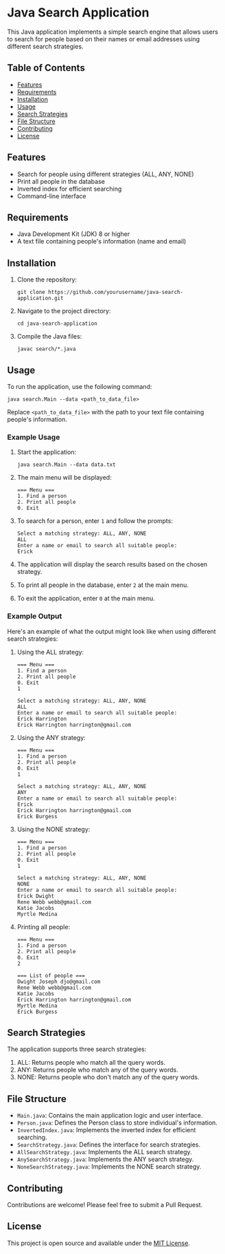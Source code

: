 # Java Search Application

This Java application implements a simple search engine that allows users to search for people based on their names or email addresses using different search strategies.

## Table of Contents
- [Features](#features)
- [Requirements](#requirements)
- [Installation](#installation)
- [Usage](#usage)
- [Search Strategies](#search-strategies)
- [File Structure](#file-structure)
- [Contributing](#contributing)
- [License](#license)

## Features

- Search for people using different strategies (ALL, ANY, NONE)
- Print all people in the database
- Inverted index for efficient searching
- Command-line interface

## Requirements

- Java Development Kit (JDK) 8 or higher
- A text file containing people's information (name and email)

## Installation

1. Clone the repository:
   ```
   git clone https://github.com/yourusername/java-search-application.git
   ```

2. Navigate to the project directory:
   ```
   cd java-search-application
   ```

3. Compile the Java files:
   ```
   javac search/*.java
   ```

## Usage

To run the application, use the following command:

```
java search.Main --data <path_to_data_file>
```

Replace `<path_to_data_file>` with the path to your text file containing people's information.

### Example Usage

1. Start the application:
   ```
   java search.Main --data data.txt
   ```

2. The main menu will be displayed:
   ```
   === Menu ===
   1. Find a person
   2. Print all people
   0. Exit
   ```

3. To search for a person, enter `1` and follow the prompts:
   ```
   Select a matching strategy: ALL, ANY, NONE
   ALL
   Enter a name or email to search all suitable people:
   Erick
   ```

4. The application will display the search results based on the chosen strategy.

5. To print all people in the database, enter `2` at the main menu.

6. To exit the application, enter `0` at the main menu.

### Example Output

Here's an example of what the output might look like when using different search strategies:

1. Using the ALL strategy:
   ```
   === Menu ===
   1. Find a person
   2. Print all people
   0. Exit
   1

   Select a matching strategy: ALL, ANY, NONE
   ALL
   Enter a name or email to search all suitable people:
   Erick Harrington
   Erick Harrington harrington@gmail.com
   ```

2. Using the ANY strategy:
   ```
   === Menu ===
   1. Find a person
   2. Print all people
   0. Exit
   1

   Select a matching strategy: ALL, ANY, NONE
   ANY
   Enter a name or email to search all suitable people:
   Erick
   Erick Harrington harrington@gmail.com
   Erick Burgess
   ```

3. Using the NONE strategy:
   ```
   === Menu ===
   1. Find a person
   2. Print all people
   0. Exit
   1

   Select a matching strategy: ALL, ANY, NONE
   NONE
   Enter a name or email to search all suitable people:
   Erick Dwight
   Rene Webb webb@gmail.com
   Katie Jacobs
   Myrtle Medina
   ```

4. Printing all people:
   ```
   === Menu ===
   1. Find a person
   2. Print all people
   0. Exit
   2

   === List of people ===
   Dwight Joseph djo@gmail.com
   Rene Webb webb@gmail.com
   Katie Jacobs
   Erick Harrington harrington@gmail.com
   Myrtle Medina
   Erick Burgess
   ```

## Search Strategies

The application supports three search strategies:

1. ALL: Returns people who match all the query words.
2. ANY: Returns people who match any of the query words.
3. NONE: Returns people who don't match any of the query words.

## File Structure

- `Main.java`: Contains the main application logic and user interface.
- `Person.java`: Defines the Person class to store individual's information.
- `InvertedIndex.java`: Implements the inverted index for efficient searching.
- `SearchStrategy.java`: Defines the interface for search strategies.
- `AllSearchStrategy.java`: Implements the ALL search strategy.
- `AnySearchStrategy.java`: Implements the ANY search strategy.
- `NoneSearchStrategy.java`: Implements the NONE search strategy.

## Contributing

Contributions are welcome! Please feel free to submit a Pull Request.

## License

This project is open source and available under the [MIT License](LICENSE).
